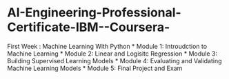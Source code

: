 # AI-Engineering-Professional-Certificate-IBM--Coursera-

First Week :  Machine Learning With Python 
              * Module 1: Introudction to Machine Learning
              * Module 2: Linear and Logisitc Regression
              * Module 3: Building Supervised Learning Models
              * Module 4: Evaluating and Validating Machine Learning Models
              * Module 5: Final Project and Exam 

  
              
